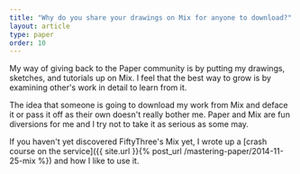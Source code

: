 ```yaml
---
title: "Why do you share your drawings on Mix for anyone to download?"
layout: article
type: paper
order: 10
---
```


My way of giving back to the Paper community is by putting my drawings, sketches, and tutorials up on Mix. I feel that the best way to grow is by examining other's work in detail to learn from it.

The idea that someone is going to download my work from Mix and deface it or pass it off as their own doesn't really bother me. Paper and Mix are fun diversions for me and I try not to take it as serious as some may.

If you haven't yet discovered FiftyThree's Mix yet, I wrote up a [crash course on the service]({{ site.url }}{% post_url /mastering-paper/2014-11-25-mix %}) and how I like to use it.